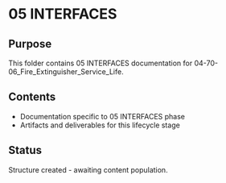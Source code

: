 # 05 INTERFACES

## Purpose
This folder contains 05 INTERFACES documentation for 04-70-06_Fire_Extinguisher_Service_Life.

## Contents
- Documentation specific to 05 INTERFACES phase
- Artifacts and deliverables for this lifecycle stage

## Status
Structure created - awaiting content population.
